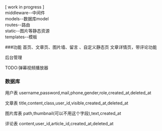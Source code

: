 [ work in progress ]  
middleware--中间件  
models--数据库model  
routes--路由  
static--图片等静态资源  
templates--模板  

###功能
首页、文章页、图片墙、留言 、自定义静态页 
文章详情页，带评论功能

后台管理

TODO:弹幕视频播放器

### 数据库

用户表
username,password,mail,phone,gender,role,created_at,deleted_at

文章表
title,content,class,user_id,visible,created_at,deleted_at

图片库表
path,thumbnail(可以不用这个字段),text,created_at

评论表
content,user_id,article_id,created_at,deleted_at
